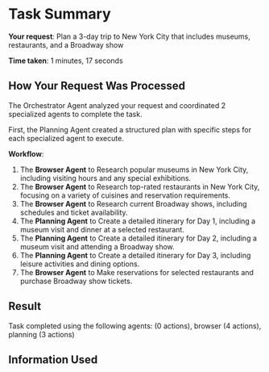 # Task Summary

**Your request**: Plan a 3-day trip to New York City that includes museums, restaurants, and a Broadway show

**Time taken**: 1 minutes, 17 seconds

## How Your Request Was Processed

The Orchestrator Agent analyzed your request and coordinated 2 specialized agents to complete the task.

First, the Planning Agent created a structured plan with specific steps for each specialized agent to execute.

**Workflow**:

1. The **Browser Agent** to Research popular museums in New York City, including visiting hours and any special exhibitions.
2. The **Browser Agent** to Research top-rated restaurants in New York City, focusing on a variety of cuisines and reservation requirements.
3. The **Browser Agent** to Research current Broadway shows, including schedules and ticket availability.
4. The **Planning Agent** to Create a detailed itinerary for Day 1, including a museum visit and dinner at a selected restaurant.
5. The **Planning Agent** to Create a detailed itinerary for Day 2, including a museum visit and attending a Broadway show.
6. The **Planning Agent** to Create a detailed itinerary for Day 3, including leisure activities and dining options.
7. The **Browser Agent** to Make reservations for selected restaurants and purchase Broadway show tickets.

## Result

Task completed using the following agents:  (0 actions), browser (4 actions), planning (3 actions)

## Information Used

